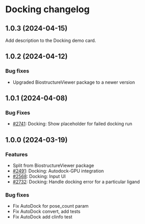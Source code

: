 # Docking changelog

## 1.0.3 (2024-04-15)

Add description to the Docking demo card.

## 1.0.2 (2024-04-12)

### Bug fixes

* Upgraded BiostructureViewer package to a newer version

## 1.0.1 (2024-04-08)

### Bug Fixes

* [#2741](https://github.com/datagrok-ai/public/issues/2741): Docking: Show placeholder for failed docking run

## 1.0.0 (2024-03-19)

### Features

* Split from BiostructureViewer package
* [#2491](https://github.com/datagrok-ai/public/issues/2491): Docking: Autodock-GPU integration
* [#2568](https://github.com/datagrok-ai/public/issues/2568): Docking: Input UI
* [#2732](https://github.com/datagrok-ai/public/issues/2732): Docking: Handle docking error for a particular ligand

### Bug fixes

* Fix AutoDock for pose_count param
* Fix AutoDock convert, add tests
* Fix AutoDock add clinfo test
